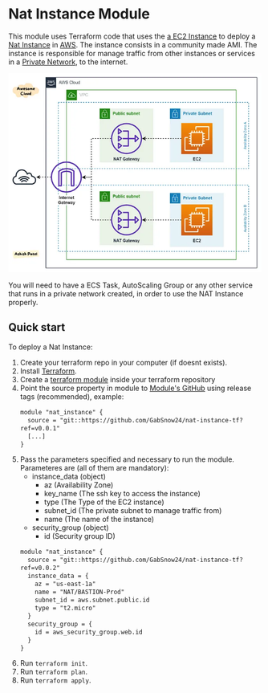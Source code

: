 # Nat Instance Module

This module uses Terraform code that uses the [a EC2 Instance](https://aws.amazon.com/ec2) to deploy 
a [Nat Instance](https://docs.aws.amazon.com/vpc/latest/userguide/VPC_NAT_Instance.html#NATSG) in [AWS](https://aws.amazon.com/). The instance consists in a community made AMI.
The instance is responsible for manage traffic from other instances or services in a [Private Network](https://en.wikipedia.org/wiki/Private_network), to the internet.

![NAT Instance architecture](https://github.com/GabSnow24/nat-instance-tf/blob/70d981397dae1fe00168230e0c9c74dba29f0d3a/archtecture-example.jpg?raw=true)

You will need to have a ECS Task, AutoScaling Group or any other service that runs in a private network created, in order to use the NAT Instance properly.

## Quick start

To deploy a Nat Instance:

1. Create your terraform repo in your computer (if doesnt exists).
1. Install [Terraform](https://www.terraform.io/).
1. Create a [terraform module](https://developer.hashicorp.com/terraform/language/modules/syntax) inside your terraform repository
1. Point the source property in module to [Module's GitHub](https://github.com/GabSnow24/nat-instance-tf) using release tags (recommended), example:
    ```
    module "nat_instance" {
      source = "git::https://github.com/GabSnow24/nat-instance-tf?ref=v0.0.1"
      [...]
    }
    ```
1. Pass the parameters specified and necessary to run the module. Parameteres are (all of them are mandatory):
    * instance_data (object)
        * az (Availability Zone)
        * key_name (The ssh key to access the instance)
        * type (The Type of the EC2 instance)
        * subnet_id (The private subnet to manage traffic from)
        * name (The name of the instance)
    * security_group (object)
        * id (Security group ID)
    ```
    module "nat_instance" {
      source = "git::https://github.com/GabSnow24/nat-instance-tf?ref=v0.0.2"
      instance_data = {
        az = "us-east-1a"
        name = "NAT/BASTION-Prod"
        subnet_id = aws.subnet.public.id
        type = "t2.micro"
      }
      security_group = {
        id = aws_security_group.web.id
      }
    }
    ```
1. Run `terraform init`.
1. Run `terraform plan`.
1. Run `terraform apply`.

